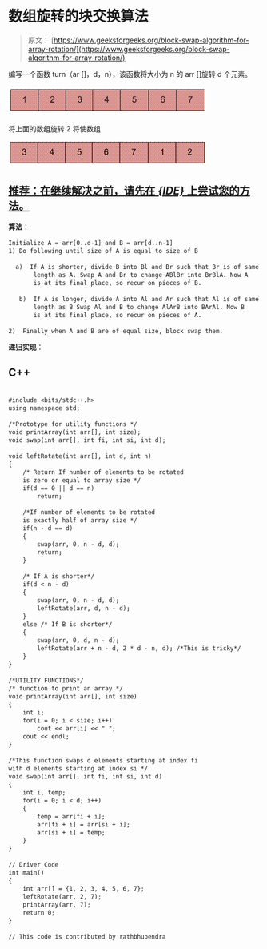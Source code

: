 # 数组旋转的块交换算法

> 原文： [https://www.geeksforgeeks.org/block-swap-algorithm-for-array-rotation/](https://www.geeksforgeeks.org/block-swap-algorithm-for-array-rotation/)

编写一个函数 turn（ar []，d，n），该函数将大小为 n 的 arr []旋转 d 个元素。

![Array](img/ba17844d7fa31a1b00169a41fc3bc3d3.png "Array")

将上面的数组旋转 2 将使数组

![ArrayRotation1](img/a0ca29059e52fd48e525698f91766984.png "ArrayRotation1")

## [推荐：在继续解决之前，请先在 ***<u>{IDE}</u>*** 上尝试您的方法。](https://ide.geeksforgeeks.org/)

**算法**：

```
Initialize A = arr[0..d-1] and B = arr[d..n-1]
1) Do following until size of A is equal to size of B

  a)  If A is shorter, divide B into Bl and Br such that Br is of same 
       length as A. Swap A and Br to change ABlBr into BrBlA. Now A
       is at its final place, so recur on pieces of B.  

   b)  If A is longer, divide A into Al and Ar such that Al is of same 
       length as B Swap Al and B to change AlArB into BArAl. Now B
       is at its final place, so recur on pieces of A.

2)  Finally when A and B are of equal size, block swap them.

```

**递归实现**：

## C++ 

```

#include <bits/stdc++.h> 
using namespace std; 

/*Prototype for utility functions */
void printArray(int arr[], int size);  
void swap(int arr[], int fi, int si, int d);  

void leftRotate(int arr[], int d, int n)  
{  
    /* Return If number of elements to be rotated   
    is zero or equal to array size */
    if(d == 0 || d == n)  
        return;  

    /*If number of elements to be rotated  
    is exactly half of array size */
    if(n - d == d)  
    {  
        swap(arr, 0, n - d, d);  
        return;  
    }  

    /* If A is shorter*/        
    if(d < n - d)  
    {  
        swap(arr, 0, n - d, d);  
        leftRotate(arr, d, n - d);      
    }  
    else /* If B is shorter*/        
    {  
        swap(arr, 0, d, n - d);  
        leftRotate(arr + n - d, 2 * d - n, d); /*This is tricky*/
    }  
}  

/*UTILITY FUNCTIONS*/
/* function to print an array */
void printArray(int arr[], int size)  
{  
    int i;  
    for(i = 0; i < size; i++)  
        cout << arr[i] << " ";  
    cout << endl;  
}  

/*This function swaps d elements starting at index fi  
with d elements starting at index si */
void swap(int arr[], int fi, int si, int d)  
{  
    int i, temp;  
    for(i = 0; i < d; i++)  
    {  
        temp = arr[fi + i];  
        arr[fi + i] = arr[si + i];  
        arr[si + i] = temp;  
    }  
}  

// Driver Code 
int main()  
{  
    int arr[] = {1, 2, 3, 4, 5, 6, 7};  
    leftRotate(arr, 2, 7);  
    printArray(arr, 7);  
    return 0;  
}  

// This code is contributed by rathbhupendra 

```